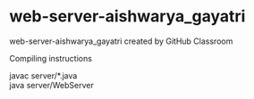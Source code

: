 # web-server-aishwarya_gayatri
web-server-aishwarya_gayatri created by GitHub Classroom
    
Compiling instructions  
    
javac server/*.java  
java server/WebServer  

